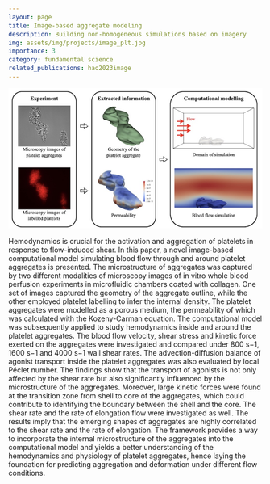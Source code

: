 ```yaml
---
layout: page
title: Image-based aggregate modeling
description: Building non-homogeneous simulations based on imagery
img: assets/img/projects/image_plt.jpg
importance: 3
category: fundamental science
related_publications: hao2023image
---
```


![Image based computational model of platelet aggregates.](/assets/img/projects/image_plt.jpg)


Hemodynamics is crucial for the activation and aggregation of platelets in response to flow-induced shear. In this paper, a novel image-based computational model simulating blood flow through and around platelet aggregates is presented. The microstructure of aggregates was captured by two different modalities of microscopy images of in vitro whole blood perfusion experiments in microfluidic chambers coated with collagen. One set of images captured the geometry of the aggregate outline, while the other employed platelet labelling to infer the internal density. The platelet aggregates were modelled as a porous medium, the permeability of which was calculated with the Kozeny-Carman equation. The computational model was subsequently applied to study hemodynamics inside and around the platelet aggregates. The blood flow velocity, shear stress and kinetic force exerted on the aggregates were investigated and compared under 800 s−1, 1600 s−1 and 4000 s−1 wall shear rates. The advection-diffusion balance of agonist transport inside the platelet aggregates was also evaluated by local Péclet number. The findings show that the transport of agonists is not only affected by the shear rate but also significantly influenced by the microstructure of the aggregates. Moreover, large kinetic forces were found at the transition zone from shell to core of the aggregates, which could contribute to identifying the boundary between the shell and the core. The shear rate and the rate of elongation flow were investigated as well. The results imply that the emerging shapes of aggregates are highly correlated to the shear rate and the rate of elongation. The framework provides a way to incorporate the internal microstructure of the aggregates into the computational model and yields a better understanding of the hemodynamics and physiology of platelet aggregates, hence laying the foundation for predicting aggregation and deformation under different flow conditions.
